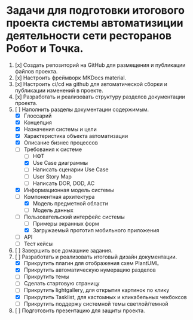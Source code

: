 # Задачи для подготовки итогового проекта системы автоматизиции деятельности сети ресторанов Робот и Точка.

1. [x] Создать репозиторий на GitHub для размещения и публикации файлов проекта.
1. [x] Настроить фреймворк MKDocs material.
1. [x] Настроить ci/cd на github для автоматической сборки и публикации изменений в проекте.
1. [x] Разработать и реализовать структуру разделов документации проекта.
1. [ ] Наполнить разделы документации содержимым.
    *   [x] Глоссарий
    *   [x] Концепция	
    *   [x] Назначения системы и цели  	
    *   [x] Характеристика объекта автоматизации  
    *   [x] Описание бизнес процессов  
    *   [ ] Требования к системе  
        +   [ ] НФТ
        +   [x] Use Case диаграммы		
        +   [ ] Написать сценарии Use Case		
        +   [ ] User Story Map			
        +   [ ] Написать DOR, DOD, AC					
    *   [x] Информационная модель системы  
    *   [ ] Компонентная архитектура  
        +   [x] Модель предметной области
        +   [ ] Модель данных	
    *   [ ] Пользовательский интерфейс системы  	
        +   [ ] Примеры экранных форм
        +   [x] Загружаемый прототип мобильного приложения
    *   [ ] API  	
    *   [ ] Тест кейсы  		
1. [ ] Завершить все домашние задания.
1. [ ] Разработать и реализовать итоговый дизайн документации. 
    *   [x] Прикрутить плагин для отображения схем PlantUML
    *   [x] Прикрутить автоматическую нумерацию разделов 
    *   [ ] Прикрутить темы 
    *   [ ] Сделать стартовую страницу 	
    *   [ ] Прикрутить lightgallery, для открытия картинок по клику
    *   [x] Прикрутить Tasklist, для кастомных и кликабельных чекбоксов
    *   [ ] Прикрутить поддержу системной темы светлой/темной
1. [ ] Подготовить презентацию для защиты проекта.

